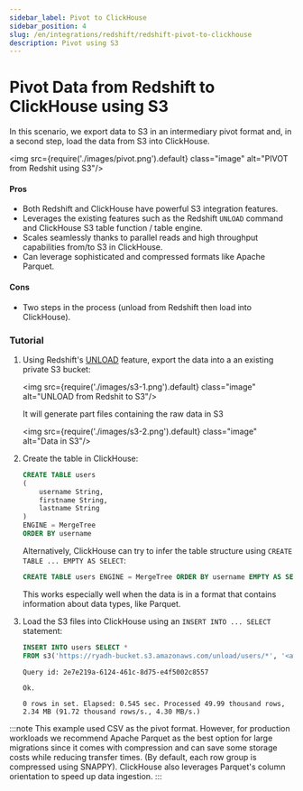 ```yaml
---
sidebar_label: Pivot to ClickHouse
sidebar_position: 4
slug: /en/integrations/redshift/redshift-pivot-to-clickhouse
description: Pivot using S3
---
```


# Pivot Data from Redshift to ClickHouse using S3

In this scenario, we export data to S3 in an intermediary pivot format and, in a second step, load the data from S3 into ClickHouse.

<img src={require('./images/pivot.png').default} class="image" alt="PIVOT from Redshit using S3"/>

#### Pros

* Both Redshift and ClickHouse have powerful S3 integration features.
* Leverages the existing features such as the Redshift `UNLOAD` command and ClickHouse S3 table function / table engine.
* Scales seamlessly thanks to parallel reads and high throughput capabilities from/to S3 in ClickHouse.
* Can leverage sophisticated and compressed formats like Apache Parquet.

#### Cons

* Two steps in the process (unload from Redshift then load into ClickHouse).

### Tutorial

1. Using Redshift's [UNLOAD](https://docs.aws.amazon.com/redshift/latest/dg/r_UNLOAD.html) feature, export the data into a an existing private S3 bucket:

    <img src={require('./images/s3-1.png').default} class="image" alt="UNLOAD from Redshit to S3"/>

    It will generate part files containing the raw data in S3

    <img src={require('./images/s3-2.png').default} class="image" alt="Data in S3"/>

2. Create the table in ClickHouse:

    ```sql
    CREATE TABLE users
    (
        username String,
        firstname String,
        lastname String
    )
    ENGINE = MergeTree
    ORDER BY username
    ```

    Alternatively, ClickHouse can try to infer the table structure using `CREATE TABLE ... EMPTY AS SELECT`:
    
    ```sql
    CREATE TABLE users ENGINE = MergeTree ORDER BY username EMPTY AS SELECT * FROM s3('https://ryadh-bucket.s3.amazonaws.com/unload/users/*', '<aws_access_key>', '<aws_secret_access_key>', 'CSV')
    ```

    This works especially well when the data is in a format that contains information about data types, like Parquet.

3. Load the S3 files into ClickHouse using an `INSERT INTO ... SELECT` statement:
    ```sql
    INSERT INTO users SELECT *
    FROM s3('https://ryadh-bucket.s3.amazonaws.com/unload/users/*', '<aws_access_key>', '<aws_secret_access_key>', 'CSV')
    ```

    ```response
    Query id: 2e7e219a-6124-461c-8d75-e4f5002c8557

    Ok.

    0 rows in set. Elapsed: 0.545 sec. Processed 49.99 thousand rows, 2.34 MB (91.72 thousand rows/s., 4.30 MB/s.)
    ```

:::note
This example used CSV as the pivot format. However, for production workloads we recommend Apache Parquet as the best option for large migrations since it comes with compression and can save some storage costs while reducing transfer times. (By default, each row group is compressed using SNAPPY). ClickHouse also leverages Parquet's column orientation to speed up data ingestion.
:::
